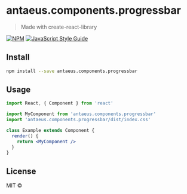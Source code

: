 # antaeus.components.progressbar

> Made with create-react-library

[![NPM](https://img.shields.io/npm/v/antaeus.components.progressbar.svg)](https://www.npmjs.com/package/antaeus.components.progressbar) [![JavaScript Style Guide](https://img.shields.io/badge/code_style-standard-brightgreen.svg)](https://standardjs.com)

## Install

```bash
npm install --save antaeus.components.progressbar
```

## Usage

```jsx
import React, { Component } from 'react'

import MyComponent from 'antaeus.components.progressbar'
import 'antaeus.components.progressbar/dist/index.css'

class Example extends Component {
  render() {
    return <MyComponent />
  }
}
```

## License

MIT © [](https://github.com/)
